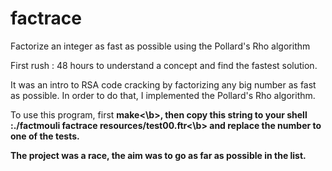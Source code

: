 # factrace
Factorize an integer as fast as possible using the Pollard's Rho algorithm

First rush : 48 hours to understand a concept and find the fastest solution.

It was an intro to RSA code cracking by factorizing any big number as fast as possible. In order to do that, I implemented the Pollard's Rho algorithm.

To use this program, first <b>make<\b>, then copy this string to your shell :<b>./factmouli factrace resources/test00.ftr<\b> and replace the number to one of the tests.

The project was a race, the aim was to go as far as possible in the list.
